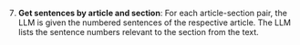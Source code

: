 7. **Get sentences by article and section**: For each article-section pair, the LLM is given the numbered sentences of the respective article. The LLM lists the sentence numbers relevant to the section from the text.